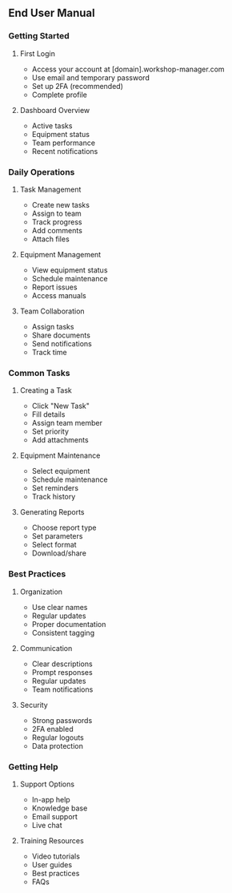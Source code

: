 ## End User Manual

### Getting Started

1. First Login
   - Access your account at [domain].workshop-manager.com
   - Use email and temporary password
   - Set up 2FA (recommended)
   - Complete profile

2. Dashboard Overview
   - Active tasks
   - Equipment status
   - Team performance
   - Recent notifications

### Daily Operations

1. Task Management
   - Create new tasks
   - Assign to team
   - Track progress
   - Add comments
   - Attach files

2. Equipment Management
   - View equipment status
   - Schedule maintenance
   - Report issues
   - Access manuals

3. Team Collaboration
   - Assign tasks
   - Share documents
   - Send notifications
   - Track time

### Common Tasks

1. Creating a Task
   - Click "New Task"
   - Fill details
   - Assign team member
   - Set priority
   - Add attachments

2. Equipment Maintenance
   - Select equipment
   - Schedule maintenance
   - Set reminders
   - Track history

3. Generating Reports
   - Choose report type
   - Set parameters
   - Select format
   - Download/share

### Best Practices

1. Organization
   - Use clear names
   - Regular updates
   - Proper documentation
   - Consistent tagging

2. Communication
   - Clear descriptions
   - Prompt responses
   - Regular updates
   - Team notifications

3. Security
   - Strong passwords
   - 2FA enabled
   - Regular logouts
   - Data protection

### Getting Help

1. Support Options
   - In-app help
   - Knowledge base
   - Email support
   - Live chat

2. Training Resources
   - Video tutorials
   - User guides
   - Best practices
   - FAQs